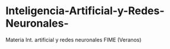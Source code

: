 # Inteligencia-Artificial-y-Redes-Neuronales-
Materia Int. artificial y redes neuronales FIME (Veranos)
